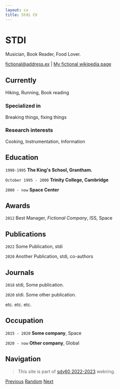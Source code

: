 ```yaml
---
layout: cv
title: Stdi CV
---
```

# STDI
Musician, Book Reader, Food Lover.

<div id="webaddress">
<a href="st@di.st">fictional@address.ex</a>
| <a href="http://en.wikipedia.org/wiki/stdi">My fictional wikipedia page</a>
</div>


## Currently

Hiking, Running, Book reading

### Specialized in

Breaking things, fixing things


### Research interests

Cooking, Instrumentation, Information


## Education

`1990-1995`
__The King's School, Grantham.__

`October 1995 - 2000`
__Trinity College, Cambridge__

`2000 - now`
__Space Center__



## Awards

`2012`
Best Manager, *Fictional Company*, ISS, Space


## Publications

`2022`
Some Publication, stdi

`2020`
Another Publication, stdi, co-authors

## Journals

`2018`
stdi, Some publication. 

`2020`
stdi. Some other publication.

etc. etc. etc.

## Occupation

`2015 - 2020`
__Some company__, Space

`2020 - now`
__Other company__, Global

## Navigation

> This site is part of [sdy60 2022-2023](https://sdy60-2022.netlify.app) webring.

[Previous](https://sdy60-2022.netlify.app/prev)
[Random](https://sdy60-2022.netlify.app/random)
[Next](https://sdy60-2022.netlify.app/next)

